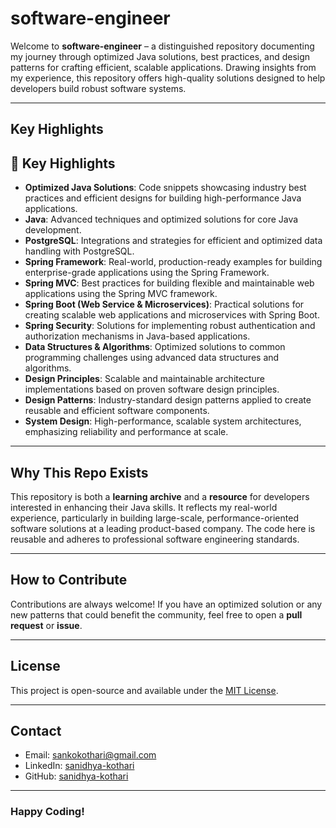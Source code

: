 # software-engineer

Welcome to **software-engineer** – a distinguished repository documenting my journey through optimized Java solutions, best practices, and design patterns for crafting efficient, scalable applications. Drawing insights from my experience, this repository offers high-quality solutions designed to help developers build robust software systems.

---

## Key Highlights

## 🚀 Key Highlights

- **Optimized Java Solutions**: Code snippets showcasing industry best practices and efficient designs for building high-performance Java applications.
- **Java**: Advanced techniques and optimized solutions for core Java development.
- **PostgreSQL**: Integrations and strategies for efficient and optimized data handling with PostgreSQL.
- **Spring Framework**: Real-world, production-ready examples for building enterprise-grade applications using the Spring Framework.
- **Spring MVC**: Best practices for building flexible and maintainable web applications using the Spring MVC framework.
- **Spring Boot (Web Service & Microservices)**: Practical solutions for creating scalable web applications and microservices with Spring Boot.
- **Spring Security**: Solutions for implementing robust authentication and authorization mechanisms in Java-based applications.
- **Data Structures & Algorithms**: Optimized solutions to common programming challenges using advanced data structures and algorithms.
- **Design Principles**: Scalable and maintainable architecture implementations based on proven software design principles.
- **Design Patterns**: Industry-standard design patterns applied to create reusable and efficient software components.
- **System Design**: High-performance, scalable system architectures, emphasizing reliability and performance at scale.

---

## Why This Repo Exists

This repository is both a **learning archive** and a **resource** for developers interested in enhancing their Java skills. It reflects my real-world experience, particularly in building large-scale, performance-oriented software solutions at a leading product-based company. The code here is reusable and adheres to professional software engineering standards.

---

## How to Contribute

Contributions are always welcome! If you have an optimized solution or any new patterns that could benefit the community, feel free to open a **pull request** or **issue**.

---

## License

This project is open-source and available under the [MIT License](LICENSE).

---

## Contact

- Email: [sankokothari@gmail.com](mailto:sankokothari@gmail.com)
- LinkedIn: [sanidhya-kothari](https://linkedin.com/in/sanidhya-kothari)
- GitHub: [sanidhya-kothari](https://github.com/sanidhya-kothari)

---

### Happy Coding!
